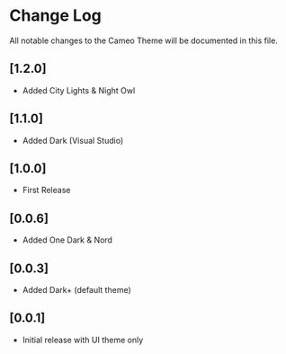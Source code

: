 # Change Log

All notable changes to the Cameo Theme will be documented in this file.

## [1.2.0]

- Added City Lights & Night Owl

## [1.1.0]

- Added Dark (Visual Studio)

## [1.0.0]

- First Release

## [0.0.6]

- Added One Dark & Nord

## [0.0.3]

- Added Dark+ (default theme)

## [0.0.1]

- Initial release with UI theme only
